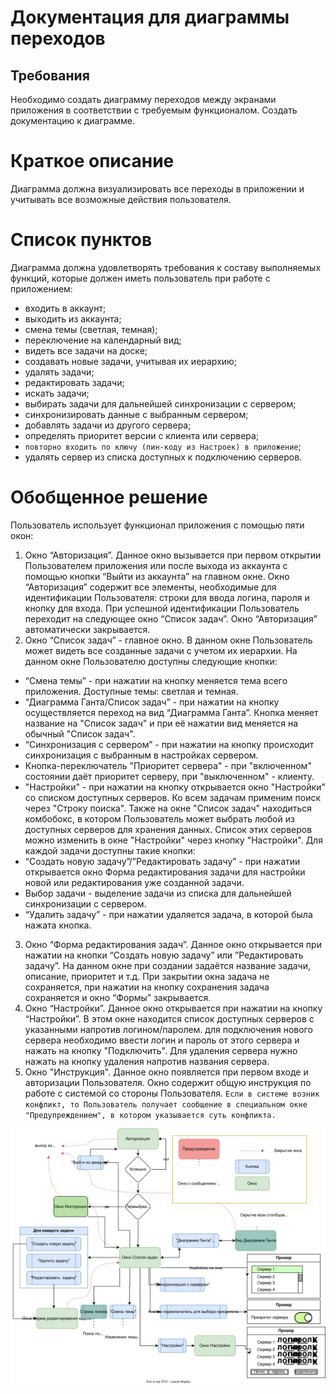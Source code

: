 # Документация для диаграммы переходов
## Требования
Необходимо создать диаграмму переходов между экранами приложения в соответствии с требуемым функционалом. Создать документацию к диаграмме.
# Краткое описание
Диаграмма должна визуализировать все переходы в приложении и учитывать все возможные действия пользователя.
# Список пунктов
Диаграмма должна удовлетворять требования к составу выполняемых функций, которые должен иметь пользователь при работе с приложением:
+	входить в аккаунт;
+	выходить из аккаунта;
+	смена темы (светлая, темная);
+	переключение на календарный вид;
+	видеть все задачи на доске;
+	создавать новые задачи, учитывая их иерархию;
+	удалять задачи;
+	редактировать задачи;
+	искать задачи;
+	выбирать задачи для дальнейшей синхронизации с сервером;
+	синхронизировать данные с выбранным сервером;
+	добавлять задачи из другого сервера;
+	определять приоритет версии с клиента или сервера;
+	`повторно входить по ключу (пин-коду из Настроек) в приложение`;
+	удалять сервер из списка доступных к подключению серверов.
# Обобщенное решение
Пользователь использует функционал приложения с помощью пяти окон:
1.	Окно “Авторизация”. Данное окно вызывается при первом открытии Пользователем приложения или после выхода из аккаунта с помощью кнопки “Выйти из аккаунта” на главном окне. Окно “Авторизация” содержит все элементы, необходимые для идентификации Пользователя: строки для ввода логина, пароля и кнопку для входа. При успешной идентификации Пользователь переходит на следующее окно “Список задач”. Окно “Авторизация” автоматически закрывается.
2.	Окно “Список задач” - главное окно. В данном окне Пользователь может видеть все созданные задачи с учетом их иерархии. На данном окне Пользователю доступны следующие кнопки:
+	“Cмена темы” - при нажатии на кнопку меняется тема всего приложения. Доступные темы: светлая и темная.
+	“Диаграмма Ганта/Список задач” - при нажатии на кнопку осуществляется переход на вид “Диаграмма Ганта”. Кнопка меняет название на "Список задач" и при её нажатии вид меняется на обычный "Список задач".
+	“Синхронизация с сервером” - при нажатии на кнопку происходит синхронизация с выбранным в настройках сервером.
+	Кнопка-переключатель "Приоритет сервера" - при "включенном" состоянии даёт приоритет серверу, при "выключенном" - клиенту.
+	"Настройки" - при нажатии на кнопку открывается окно "Настройки" со списком доступных серверов. 
Ко всем задачам применим поиск через "Строку поиска".
Также на окне "Список задач" находиться комбобокс, в котором Пользователь может выбрать любой из доступных серверов для хранения данных. Список этих серверов можно изменить в окне "Настройки" через кнопку "Настройки".
Для каждой задачи доступны такие кнопки:
+	“Создать новую задачу”/”Редактировать задачу” - при нажатии открывается окно Форма редактирования задачи для настройки новой или редактирования уже созданной задачи.
+	Выбор задачи - выделение задачи из списка для дальнейшей синхронизации с сервером.
+	“Удалить задачу” - при нажатии удаляется задача, в которой была нажата кнопка.
3.	Окно “Форма редактирования задач”. Данное окно открывается при нажатии на кнопки “Создать новую задачу” или ”Редактировать задачу”. На данном окне при создании задаётся название задачи, описание, приоритет и т.д. При закрытии окна задача не сохраняется,  при нажатии на кнопку сохранения задача сохраняется и окно “Формы” закрывается.
4.	Окно “Настройки”. Данное окно открывается при нажатии на кнопку “Настройки”. В этом окне находится список доступных серверов с указанными напротив логином/паролем.  для подключения нового сервера необходимо ввести логин и пароль от этого сервера и нажать на кнопку "Подключить". Для удаления сервера нужно нажать на кнопку удаления напротив названия сервера.
5.	Окно "Инструкция". Данное окно появляется при первом входе и авторизации Пользователя. Окно содержит общую инструкция по работе с системой со стороны Пользователя.
`Если в системе возник конфликт, то Пользователь получает сообщение в специальном окне "Предупреждением", в котором указывается суть конфликта. `

![Диаграмма переходов](https://github.com/SUAI-TaskPlanner-Contest/TaskPlanner/blob/18-create-a-transition-diagram/Documentation/%D0%B4%D0%B8%D0%B0%D0%B3%D1%80%D0%B0%D0%BC%D0%BC%D0%B0%20%D0%BE%D0%BA%D0%BE%D0%BD.svg)
